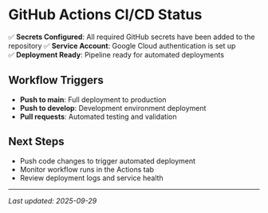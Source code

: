 # GitHub Actions CI/CD Status

✅ **Secrets Configured**: All required GitHub secrets have been added to the repository
✅ **Service Account**: Google Cloud authentication is set up  
✅ **Deployment Ready**: Pipeline ready for automated deployments

## Workflow Triggers
- **Push to main**: Full deployment to production
- **Push to develop**: Development environment deployment  
- **Pull requests**: Automated testing and validation

## Next Steps
- Push code changes to trigger automated deployment
- Monitor workflow runs in the Actions tab
- Review deployment logs and service health

---
*Last updated: 2025-09-29*